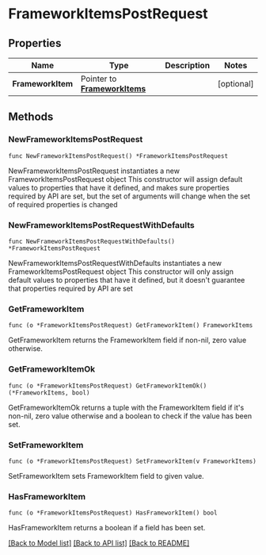 # FrameworkItemsPostRequest

## Properties

Name | Type | Description | Notes
------------ | ------------- | ------------- | -------------
**FrameworkItem** | Pointer to [**FrameworkItems**](FrameworkItems.md) |  | [optional] 

## Methods

### NewFrameworkItemsPostRequest

`func NewFrameworkItemsPostRequest() *FrameworkItemsPostRequest`

NewFrameworkItemsPostRequest instantiates a new FrameworkItemsPostRequest object
This constructor will assign default values to properties that have it defined,
and makes sure properties required by API are set, but the set of arguments
will change when the set of required properties is changed

### NewFrameworkItemsPostRequestWithDefaults

`func NewFrameworkItemsPostRequestWithDefaults() *FrameworkItemsPostRequest`

NewFrameworkItemsPostRequestWithDefaults instantiates a new FrameworkItemsPostRequest object
This constructor will only assign default values to properties that have it defined,
but it doesn't guarantee that properties required by API are set

### GetFrameworkItem

`func (o *FrameworkItemsPostRequest) GetFrameworkItem() FrameworkItems`

GetFrameworkItem returns the FrameworkItem field if non-nil, zero value otherwise.

### GetFrameworkItemOk

`func (o *FrameworkItemsPostRequest) GetFrameworkItemOk() (*FrameworkItems, bool)`

GetFrameworkItemOk returns a tuple with the FrameworkItem field if it's non-nil, zero value otherwise
and a boolean to check if the value has been set.

### SetFrameworkItem

`func (o *FrameworkItemsPostRequest) SetFrameworkItem(v FrameworkItems)`

SetFrameworkItem sets FrameworkItem field to given value.

### HasFrameworkItem

`func (o *FrameworkItemsPostRequest) HasFrameworkItem() bool`

HasFrameworkItem returns a boolean if a field has been set.


[[Back to Model list]](../README.md#documentation-for-models) [[Back to API list]](../README.md#documentation-for-api-endpoints) [[Back to README]](../README.md)


